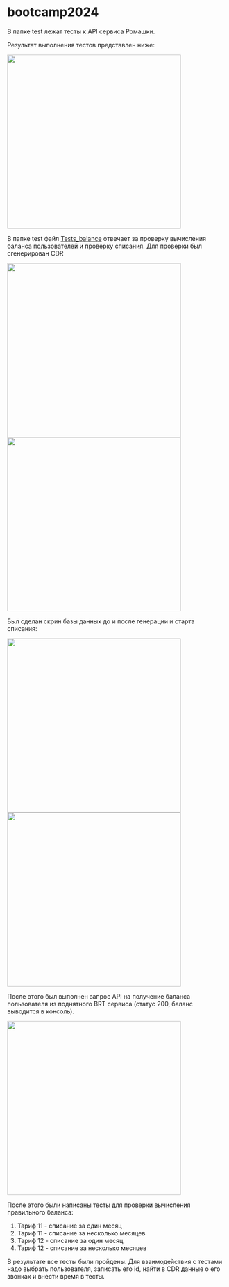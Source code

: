 # bootcamp2024
В папке test лежат тесты к API сервиса Ромашки. 

Результат выполнения тестов представлен ниже:

<img src="https://github.com/SunF0x/bootcamp2024/assets/57665335/a4d83809-3582-470e-902f-74f599205bd9" width="400" />

В папке test файл [Tests_balance](bootcamp/src/test/Tests_balance.java) отвечает за проверку вычисления баланса пользователей и проверку списания.
Для проверки был сгенерирован CDR

<img src="https://github.com/SunF0x/bootcamp2024/assets/57665335/fa3d4e51-6d17-4b43-8bb9-35acfc031916" width="400" />
<img src="https://github.com/SunF0x/bootcamp2024/assets/57665335/faededf6-84a9-4c62-913a-22a68dbd066b" width="400" />

Был сделан скрин базы данных до и после генерации и старта списания:

<img src="https://github.com/SunF0x/bootcamp2024/assets/57665335/dbc4a4f9-60c5-4162-8526-5f9da7965545" width="400" />
<img src="https://github.com/SunF0x/bootcamp2024/assets/57665335/a143e7c7-8f31-4a91-aa4a-b7ede3a6d1d6" width="400" />

После этого был выполнен запрос API на получение баланса пользователя из поднятного BRT сервиса (статус 200, баланс выводится в консоль).

<img src="https://github.com/SunF0x/bootcamp2024/assets/57665335/909a5118-0b39-4d36-aff8-0d85c5d8079a" width="400" />

После этого были написаны тесты для проверки вычисления правильного баланса:
1) Тариф 11 - списание за один месяц
2) Тариф 11 - списание за несколько месяцев
3) Тариф 12 - списание за один месяц
4) Тариф 12 - списание за несколько месяцев

В результате все тесты были пройдены.
Для взаимодействия с тестами надо выбрать пользователя, записать его id, найти в CDR данные о его звонках и внести время в тесты.

